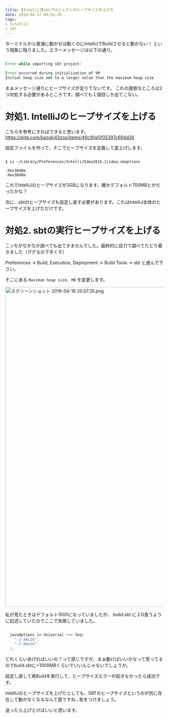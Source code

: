 ```yaml
---
title: [IntelliJ]sbtプロジェクトのヒープサイズの上げ方
date: 2019-04-17 00:52:20
tags:
- IntelliJ
- sbt
---
```

ターミナルから普通に動かせば動くのにIntelliJでBuildさせると動かない！
という現象に陥りました。エラーメッセージは以下の通り。

```javascript

Error while importing sbt project:

Error occurred during initialization of VM
Initial heap size set to a larger value than the maximum heap size
```

まぁメッセージ通りにヒープサイズが足りてないです。
これの面倒なところは2つ対処する必要があるところです。調べても１個目しか出てこない。

# 対処1. IntelliJのヒープサイズを上げる
こちらを参考にすればできると思います。
https://qiita.com/kazuki43zoo/items/49c90e5f05397c694d26

設定ファイルを作って、そこでヒープサイズを定義して底上げします。

```shell

$ vi ~/Library/Preferences/IntelliJIdea2016.2/idea.vmoptions

-Xms3048m
-Xmx3048m
```

これでIntelliJのヒープサイズが3GBになります。確かデフォルト700MBとかだったかな？

次に、sbtのヒープサイズも設定し直す必要があります。これはIntelliJ全体のヒープサイズを上げただけです。

# 対処2. sbtの実行ヒープサイズを上げる
こっちがなかなか調べても出てきませんでした。最終的に自力で調べてたどり着きました（ググるの下手くそ）

Preferences -> Build, Execution, Deployment -> Build Tools -> sbt と進んで下さい。

そこにある `Maximum heap size, MB` を変更します。 

<img width="1013" alt="スクリーンショット 2019-04-16 20.07.35.png" src="https://qiita-image-store.s3.ap-northeast-1.amazonaws.com/0/178351/6c50fc23-e00a-2279-76fe-14f10488513e.png">

私が見たときはデフォルト1500になっていましたが、 build.sbt に２G食うように記述していたのでここで失敗していました。

```java

  javaOptions in Universal ++= Seq(
    "-J-Xms2G",
    "-J-Xmx2G"
  ),
```

どれくらいあげればいいの？って感じですが、まぁ動けばいいかなって思ってるのでbuild.sbtに+1000MBくらいでいいんじゃないでしょうか。

設定し直して再Buildを実行して、ヒープサイズエラーが起きなかったら成功です。

IntelliJのヒープサイズを上げたとしても、SBTのヒープサイズというのが別に存在して動かなくなるなんて罠ですね…気をつけましょう。

迷ったら上げとけばいいと思います。